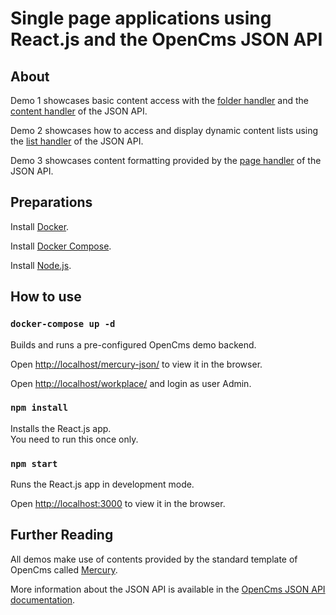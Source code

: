 
# Single page applications using React.js and the OpenCms JSON API

## About

Demo 1 showcases basic content access with the [folder handler]() and the [content handler]() of the JSON API.

Demo 2 showcases how to access and display dynamic content lists using the [list handler]() of the JSON API.

Demo 3 showcases content formatting provided by the [page handler]() of the JSON API.

## Preparations

Install [Docker](https://docs.docker.com/get-docker/).

Install [Docker Compose](https://docs.docker.com/compose/install/).

Install [Node.js](https://nodejs.org/en/download/).

## How to use

### `docker-compose up -d`

Builds and runs a pre-configured OpenCms demo backend.

Open [http://localhost/mercury-json/](http://localhost) to view it in the browser.

Open [http://localhost/workplace/](http://localhost) and login as user Admin.

### `npm install`

Installs the React.js app.\
You need to run this once only.

### `npm start`

Runs the React.js app in development mode.

Open [http://localhost:3000](http://localhost:3001) to view it in the browser.

## Further Reading

All demos make use of contents provided by the standard template of OpenCms called [Mercury]().

More information about the JSON API is available in the [OpenCms JSON API documentation]().
